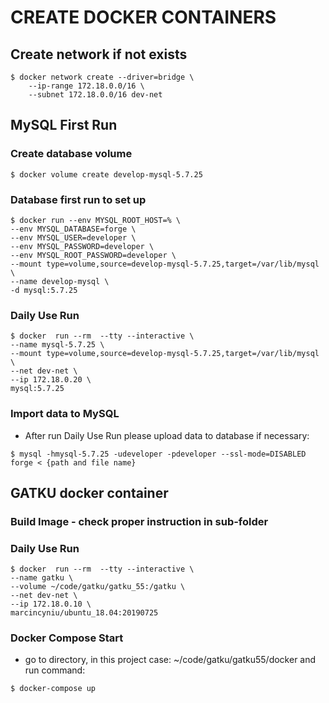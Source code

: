 # CREATE DOCKER CONTAINERS

## Create network if not exists
```
$ docker network create --driver=bridge \
    --ip-range 172.18.0.0/16 \
    --subnet 172.18.0.0/16 dev-net
```

## MySQL First Run

### Create database volume
```
$ docker volume create develop-mysql-5.7.25
```

### Database first run to set up

```
$ docker run --env MYSQL_ROOT_HOST=% \
--env MYSQL_DATABASE=forge \
--env MYSQL_USER=developer \
--env MYSQL_PASSWORD=developer \
--env MYSQL_ROOT_PASSWORD=developer \
--mount type=volume,source=develop-mysql-5.7.25,target=/var/lib/mysql \
--name develop-mysql \
-d mysql:5.7.25
```

### Daily Use Run
```
$ docker  run --rm  --tty --interactive \
--name mysql-5.7.25 \
--mount type=volume,source=develop-mysql-5.7.25,target=/var/lib/mysql \
--net dev-net \
--ip 172.18.0.20 \
mysql:5.7.25
``` 

### Import data to MySQL
- After run Daily Use Run please upload data to database if necessary:
```
$ mysql -hmysql-5.7.25 -udeveloper -pdeveloper --ssl-mode=DISABLED forge < {path and file name} 
```

## GATKU docker container

### Build Image - check proper instruction in sub-folder

### Daily Use Run
```
$ docker  run --rm  --tty --interactive \
--name gatku \
--volume ~/code/gatku/gatku_55:/gatku \
--net dev-net \
--ip 172.18.0.10 \
marcincyniu/ubuntu_18.04:20190725
``` 

### Docker Compose Start
- go to directory, in this project case: ~/code/gatku/gatku55/docker and run command:
```
$ docker-compose up
```
